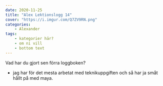 ```yaml
---
date: 2020-11-25
title: "Alex Lektionslogg 14"
cover: "https://i.imgur.com/Q7ZV9RN.png"
categories: 
    - Alexander
tags:
    - kategorier här?
    - om ni vill
    - bottom text
---
```



Vad har du gjort sen förra loggboken?
- jag har för det mesta arbetat med teknikuppgiften och så har ja småt hållt på med maya.
